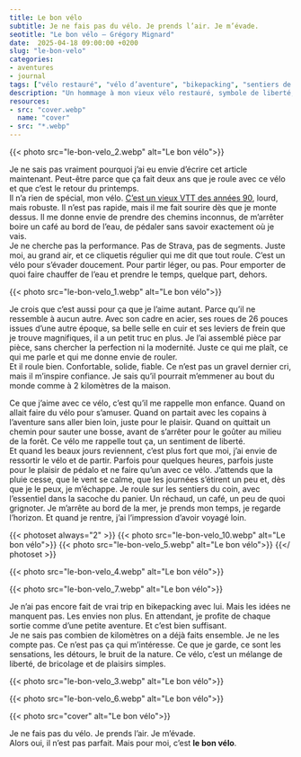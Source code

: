 ```yaml
---
title: Le bon vélo
subtitle: Je ne fais pas du vélo. Je prends l’air. Je m’évade.
seotitle: "Le bon vélo — Grégory Mignard"
date:  2025-04-18 09:00:00 +0200
slug: "le-bon-velo"
categories:
- aventures
- journal
tags: ["vélo restauré", "vélo d’aventure", "bikepacking", "sentiers de vélo", "vélo 26 pouces", "plaisir de rouler", "vieux VTT", "vélo vintage", "évasion à vélo", "liberté à vélo", "vélo de caractère", "restauration de vélo", "vélo et nature", "pédaler pour le plaisir", "vélo et souvenirs d’enfance", "boulangerie à vélo", "ATB"]
description: "Un hommage à mon vieux vélo restauré, symbole de liberté, d’aventure simple et de plaisir pur. Un compagnon de route pour des escapades sans performance."
resources:
- src: "cover.webp"
  name: "cover"
- src: "*.webp"
---
```


{{< photo src="le-bon-velo_2.webp" alt="Le bon vélo">}}

Je ne sais pas vraiment pourquoi j’ai eu envie d’écrire cet article maintenant. Peut-être parce que ça fait deux ans que je roule avec ce vélo et que c’est le retour du printemps.  
Il n’a rien de spécial, mon vélo. [C’est un vieux VTT des années 90](https://gregorymignard.com/restauration-vtt-atb/), lourd, mais robuste. Il n’est pas rapide, mais il me fait sourire dès que je monte dessus. Il me donne envie de prendre des chemins inconnus, de m’arrêter boire un café au bord de l’eau, de pédaler sans savoir exactement où je vais.  
Je ne cherche pas la performance. Pas de Strava, pas de segments. Juste moi, au grand air, et ce cliquetis régulier qui me dit que tout roule. C’est un vélo pour s’évader doucement. Pour partir léger, ou pas. Pour emporter de quoi faire chauffer de l’eau et prendre le temps, quelque part, dehors.  

{{< photo src="le-bon-velo_1.webp" alt="Le bon vélo">}}

Je crois que c’est aussi pour ça que je l’aime autant. Parce qu’il ne ressemble à aucun autre. Avec son cadre en acier, ses roues de 26 pouces issues d’une autre époque, sa belle selle en cuir et ses leviers de frein que je trouve magnifiques, il a un petit truc en plus. Je l’ai assemblé pièce par pièce, sans chercher la perfection ni la modernité. Juste ce qui me plaît, ce qui me parle et qui me donne envie de rouler.  
Et il roule bien. Confortable, solide, fiable. Ce n’est pas un gravel dernier cri, mais il m’inspire confiance. Je sais qu’il pourrait m’emmener au bout du monde comme à 2 kilomètres de la maison.

Ce que j’aime avec ce vélo, c’est qu’il me rappelle mon enfance. Quand on allait faire du vélo pour s’amuser. Quand on partait avec les copains à l’aventure sans aller bien loin, juste pour le plaisir. Quand on quittait un chemin pour sauter une bosse, avant de s’arrêter pour le goûter au milieu de la forêt. Ce vélo me rappelle tout ça, un sentiment de liberté.  
Et quand les beaux jours reviennent, c’est plus fort que moi, j’ai envie de ressortir le vélo et de partir. Parfois pour quelques heures, parfois juste pour le plaisir de pédalo et ne faire qu’un avec ce vélo. J’attends que la pluie cesse, que le vent se calme, que les journées s’étirent un peu et, dès que je le peux, je m’échappe. Je roule sur les sentiers du coin, avec l’essentiel dans la sacoche du panier. Un réchaud, un café, un peu de quoi grignoter. Je m’arrête au bord de la mer, je prends mon temps, je regarde l’horizon. Et quand je rentre, j’ai l’impression d’avoir voyagé loin.  

{{< photoset always="2" >}}
{{< photo src="le-bon-velo_10.webp" alt="Le bon vélo">}}
{{< photo src="le-bon-velo_5.webp" alt="Le bon vélo">}}
{{</ photoset >}}

{{< photo src="le-bon-velo_4.webp" alt="Le bon vélo">}}

{{< photo src="le-bon-velo_7.webp" alt="Le bon vélo">}}

Je n’ai pas encore fait de vrai trip en bikepacking avec lui. Mais les idées ne manquent pas. Les envies non plus. En attendant, je profite de chaque sortie comme d’une petite aventure. Et c’est bien suffisant.  
Je ne sais pas combien de kilomètres on a déjà faits ensemble. Je ne les compte pas. Ce n’est pas ça qui m’intéresse. Ce que je garde, ce sont les sensations, les détours, le bruit de la nature. Ce vélo, c’est un mélange de liberté, de bricolage et de plaisirs simples. 

{{< photo src="le-bon-velo_3.webp" alt="Le bon vélo">}}

{{< photo src="le-bon-velo_6.webp" alt="Le bon vélo">}}

{{< photo src="cover" alt="Le bon vélo">}}

Je ne fais pas du vélo. Je prends l’air. Je m’évade.  
Alors oui, il n’est pas parfait. Mais pour moi, c’est **le bon vélo**.